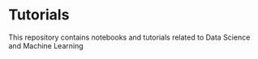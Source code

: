 # Tutorials
This repository contains notebooks and tutorials related to Data Science and Machine Learning
